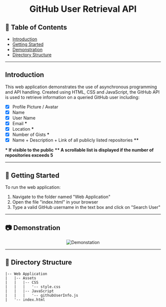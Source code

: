 <div align="center">
  <h1>GitHub User Retrieval API</h1>
</div>

<!-- Table of Contents -->

## :notebook_with_decorative_cover: Table of Contents

- [Introduction](#introduction)
- [Getting Started](#toolbox-getting-started)
- [Demonstration](#camera-demonstration)
- [Directory Structure](#file_folder-directory-structure)

---

<!-- Features -->

## Introduction

This web application demonstrates the use of asynchronous programming and API handling. Created using HTML, CSS and JavaScript, the GitHub API is used to retrieve information on a queried GitHub user including:

- [x] Profile Picture / Avatar
- [x] Name
- [x] User Name
- [x] Email **\***
- [x] Location **\***
- [x] Number of Gists **\***
- [x] Name + Description + Link of all publicly listed repositories **\*\***

**\* If visible to the public**
**\*\* A scrollable list is displayed if the number of repositories exceeds 5**

---

<!-- Getting Started -->

## :toolbox: Getting Started

To run the web application:

1. Navigate to the folder named "Web Application"
2. Open the file "index.html" in your browser
3. Type a valid GitHub username in the text box and click on "Search User"

---

<!-- System Design -->

## :camera: Demonstration

<div align="center"> 
    <img src="https://via.placeholder.com/500.png?text=Image+Coming+Soon" alt="Demonstation" />
</div>

---

<!-- Directory Structure -->

## :file_folder: Directory Structure

```
|-- Web Application
|   |-- Assets
|   |   |-- CSS
|   |   |   '-- style.css
|   |   |-- JavaScript
|   |   |   '-- githubUserInfo.js
|   '-- index.html
```
